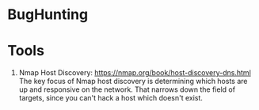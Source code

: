 # BugHunting


# Tools
1. Nmap Host Discovery: <https://nmap.org/book/host-discovery-dns.html> <br>
The key focus of Nmap host discovery is determining which hosts are up and responsive on the network. That narrows down the field of targets, since you can't hack a host which doesn't exist.
